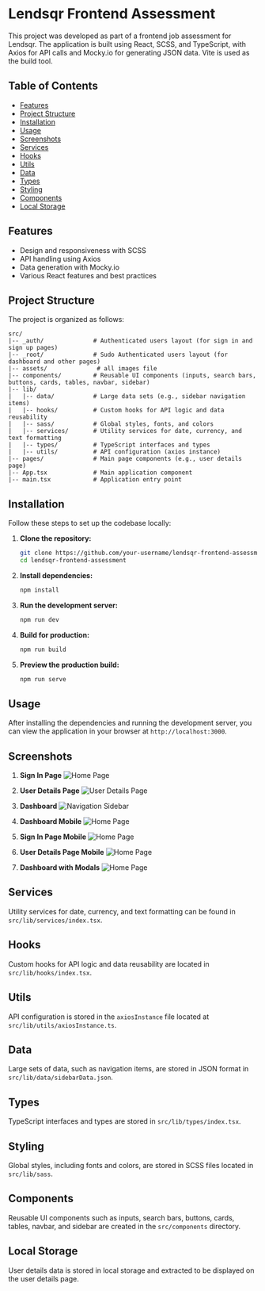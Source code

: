 # Lendsqr Frontend Assessment

This project was developed as part of a frontend job assessment for Lendsqr. The application is built using React, SCSS, and TypeScript, with Axios for API calls and Mocky.io for generating JSON data. Vite is used as the build tool.

## Table of Contents
- [Features](#features)
- [Project Structure](#project-structure)
- [Installation](#installation)
- [Usage](#usage)
- [Screenshots](#screenshots)
- [Services](#services)
- [Hooks](#hooks)
- [Utils](#utils)
- [Data](#data)
- [Types](#types)
- [Styling](#styling)
- [Components](#components)
- [Local Storage](#local-storage)

## Features
- Design and responsiveness with SCSS
- API handling using Axios
- Data generation with Mocky.io
- Various React features and best practices

## Project Structure
The project is organized as follows:

```
src/
|-- _auth/              # Authenticated users layout (for sign in and sign up pages)
|-- _root/              # Sudo Authenticated users layout (for dashboard and other pages)
|-- assets/              # all images file
|-- components/         # Reusable UI components (inputs, search bars, buttons, cards, tables, navbar, sidebar)
|-- lib/
|   |-- data/           # Large data sets (e.g., sidebar navigation items)
|   |-- hooks/          # Custom hooks for API logic and data reusability
|   |-- sass/           # Global styles, fonts, and colors
|   |-- services/       # Utility services for date, currency, and text formatting
|   |-- types/          # TypeScript interfaces and types
|   |-- utils/          # API configuration (axios instance)
|-- pages/              # Main page components (e.g., user details page)
|-- App.tsx             # Main application component
|-- main.tsx            # Application entry point
```

## Installation
Follow these steps to set up the codebase locally:

1. **Clone the repository:**
   ```sh
   git clone https://github.com/your-username/lendsqr-frontend-assessment.git
   cd lendsqr-frontend-assessment
   ```

2. **Install dependencies:**
   ```sh
   npm install
   ```

3. **Run the development server:**
   ```sh
   npm run dev
   ```

4. **Build for production:**
   ```sh
   npm run build
   ```

5. **Preview the production build:**
   ```sh
   npm run serve
   ```

## Usage
After installing the dependencies and running the development server, you can view the application in your browser at `http://localhost:3000`.

## Screenshots

1. **Sign In Page**
   ![Home Page](/src/assets/screenshots/signin-page-desktop.app.png)

2. **User Details Page**
   ![User Details Page](/src/assets/screenshots/User-details-desktop.png)

3. **Dashboard**
   ![Navigation Sidebar](/src/assets/screenshots/user-page-desktop.png)

4. **Dashboard Mobile**
   ![Home Page](/src/assets/screenshots/user-page-mobile.app.png)

5. **Sign In Page Mobile**
   ![Home Page](/src/assets/screenshots/signin-page-mobile.app.png)

6. **User Details Page Mobile**
   ![Home Page](/src/assets/screenshots/user-details-mobile.png)

7. **Dashboard with Modals**
   ![Home Page](/src/assets/screenshots/Userpage-with-filter-modal.png)

## Services
Utility services for date, currency, and text formatting can be found in `src/lib/services/index.tsx`.

## Hooks
Custom hooks for API logic and data reusability are located in `src/lib/hooks/index.tsx`.

## Utils
API configuration is stored in the `axiosInstance` file located at `src/lib/utils/axiosInstance.ts`.

## Data
Large sets of data, such as navigation items, are stored in JSON format in `src/lib/data/sidebarData.json`.

## Types
TypeScript interfaces and types are stored in `src/lib/types/index.tsx`.

## Styling
Global styles, including fonts and colors, are stored in SCSS files located in `src/lib/sass`.

## Components
Reusable UI components such as inputs, search bars, buttons, cards, tables, navbar, and sidebar are created in the `src/components` directory.

## Local Storage
User details data is stored in local storage and extracted to be displayed on the user details page.

